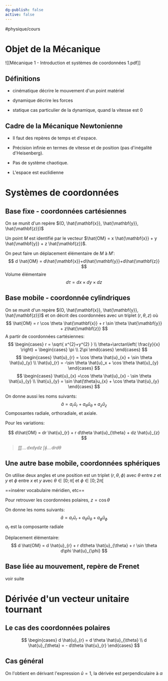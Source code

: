 ```yaml
---
dg-publish: false
active: false
---
```


#physique/cours

# Objet de la Mécanique

![[Mécanique 1 - Introduction et systèmes de coordonnées 1.pdf]]

## Définitions

- cinématique
décrire le mouvement d'un point matériel

- dynamique
décrire les forces

- statique
cas particulier de la dynamique, quand la vitesse est $0$

## Cadre de la Mécanique Newtonienne

- Il faut des repères de temps et d'espace.

- Précision infinie en termes de vitesse et de position (pas d'inégalité d'Heisenberg).

- Pas de système chaotique.

- L'espace est euclidienne 

# Systèmes de coordonnées

## Base fixe - coordonnées cartésiennes

On se munit d'un repère $(O, \hat{\mathbf{x}}, \hat{\mathbf{y}}, \hat{\mathbf{z}})$

Un point $M$ est identifié par le vecteur $\hat{OM} = x \hat{\mathbf{x}} + y \hat{\mathbf{y}} + z \hat{\mathbf{z}}$.

On peut faire un déplacement élémentaire de $M$ à $M'$:
$$
d \hat{OM} = d\hat{\mathbf{x}}+d\hat{\mathbf{y}}+d\hat{\mathbf{z}}
$$
Volume élémentaire
$$
d\tau = dx\times dy\times dz
$$

## Base mobile - coordonnée cylindriques


On se munit d'un repère $(O, \hat{\mathbf{x}}, \hat{\mathbf{y}}, \hat{\mathbf{z}})$ et on décrit des coordonnées avec un triplet $(r, \theta, z)$
où
$$
\hat{OM} = r \cos \theta \hat{\mathbf{x}} + r \sin \theta \hat{\mathbf{y}} + z\hat{\mathbf{z}}
$$
A partir de coordonnées cartésiennes:
$$
\begin{cases}
r = \sqrt{ x^{2}+y^{2} } \\
\theta=\arctan\left( \frac{y}{x} \right) + \begin{cases} 
\pi  \\
2\pi 
\end{cases}
\end{cases}
$$
$$
\begin{cases}
\hat{u}_{r} = \cos \theta \hat{u}_{x} + \sin \theta \hat{u}_{y} \\
\hat{u}_{r} = -\sin \theta \hat{u}_x + \cos \theta \hat{u}_{y}
\end{cases}
$$
$$
\begin{cases}
\hat{u}_{x} =\cos \theta \hat{u}_{x} - \sin \theta \hat{u}_{y} \\
\hat{u}_{y} = \sin \hat{\theta}u_{x} + \cos \theta \hat{u}_{y}
\end{cases}
$$

On donne aussi les noms suivants:
$$
\hat{a} = a_{r} \hat{u}_{r} + a_{\theta}\hat{u}_{\theta } + a_{z}\hat{u}_{z}
$$
Composantes radiale, orthoradiale, et axiale.

Pour les variations:

$$
d\hat{OM} = dr \hat{u}_{r} + r d\theta \hat{u}_{\theta} + dz \hat{u}_{z}
$$

> $\iiint \dots \, dxdydz$
> $\int\oint \dots \, dr d\theta$


## Une autre base mobile, coordonnées sphériques

On utilise deux angles et une position est un triplet $(r, \theta, \phi)$ avec $\theta$ entre $z$ et $y$ et $\phi$ entre $x$ et $y$ avec $\theta \in [0; \pi[$ et $\phi \in [0; 2\pi[$

==insérer vocabulaire méridien, etc==

Pour retrouver les coordonnées polaires, $z = \cos \theta$

On donne les noms suivants:
$$
\hat{a} = a_{r}\hat{u}_{r} + a_{\theta} \hat{u}_{\theta} + a_{\phi} \hat{u}_{\phi}
$$
$a_{r}$ est la composante radiale

Déplacement élémentaire:
$$
d \hat{OM} = d \hat{u}_{r} + r d\theta \hat{u}_{\theta} + r \sin \theta d\phi \hat{u}_{\phi}
$$

## Base liée au mouvement, repère de Frenet

voir suite

# Dérivée d'un vecteur unitaire tournant

## Le cas des coordonnées polaires

$$
\begin{cases}
d \hat{u}_{r} = d \theta \hat{u}_{\theta} \\
d \hat{u}_{\theta} = - d\theta \hat{u}_{r}
\end{cases}
$$

## Cas général

On l'obtient en dérivant l'expression $\hat{u}=1$, la dérivée est perpendiculaire à $\alpha$